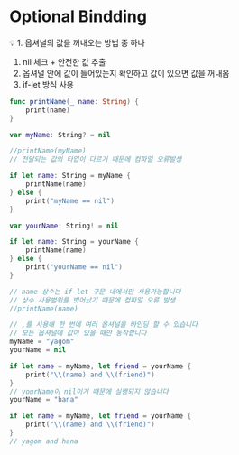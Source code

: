 # Optional Bindding

<aside> 💡 1. 옵셔널의 값을 꺼내오는 방법 중 하나

1. nil 체크 + 안전한 값 추출
2. 옵셔널 안에 값이 들어있는지 확인하고 값이 있으면 값을 꺼내옴
3. if-let 방식 사용 </aside>

```swift
func printName(_ name: String) {
    print(name)
}

var myName: String? = nil

//printName(myName)
// 전달되는 값의 타입이 다르기 때문에 컴파일 오류발생

if let name: String = myName {
    printName(name)
} else {
    print("myName == nil")
}

var yourName: String! = nil

if let name: String = yourName {
    printName(name)
} else {
    print("yourName == nil")
}

// name 상수는 if-let 구문 내에서만 사용가능합니다
// 상수 사용범위를 벗어났기 때문에 컴파일 오류 발생
//printName(name)
```

```swift
// ,를 사용해 한 번에 여러 옵셔널을 바인딩 할 수 있습니다
// 모든 옵셔널에 값이 있을 때만 동작합니다
myName = "yagom"
yourName = nil

if let name = myName, let friend = yourName {
    print("\\(name) and \\(friend)")
}
// yourName이 nil이기 때문에 실행되지 않습니다
yourName = "hana"

if let name = myName, let friend = yourName {
    print("\\(name) and \\(friend)")
}
// yagom and hana
```
